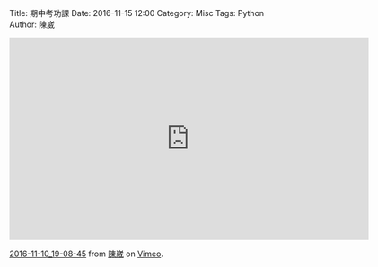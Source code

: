 Title: 期中考功課
Date: 2016-11-15 12:00
Category: Misc
Tags: Python
Author: 陳崴

<!-- PELICAN_END_SUMMARY -->
<iframe src="https://player.vimeo.com/video/190993723" width="640" height="360" frameborder="0" webkitallowfullscreen mozallowfullscreen allowfullscreen></iframe>
<p><a href="https://vimeo.com/190993723">2016-11-10_19-08-45</a> from <a href="https://vimeo.com/user58668068">陳崴</a> on <a href="https://vimeo.com">Vimeo</a>.</p>